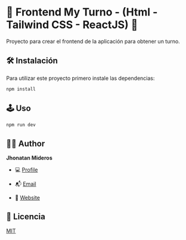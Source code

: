 # 🚀 Frontend My Turno - (Html - Tailwind CSS - ReactJS) 🚀

Proyecto para crear el frontend de la aplicación para obtener un turno.

## 🛠️ Instalación

Para utilizar este proyecto primero instale las dependencias:

```bash
npm install
```

## 🕹 Uso

```bash
npm run dev
```

## 🧑🏻 Author

**Jhonatan Mideros**

- 💻 [Profile](https://github.com/jonmid 'Jhonatan Mideros')

- 📬 [Email](mailto:jonmid.mideros@gmail.com?subject=Hi%20from%20Project%20GitHub 'Hi!')

- 📌 [Website](https://portafolio-jonmid.vercel.app/ 'Welcome')

## 📝 Licencia

[MIT](https://choosealicense.com/licenses/mit/)
